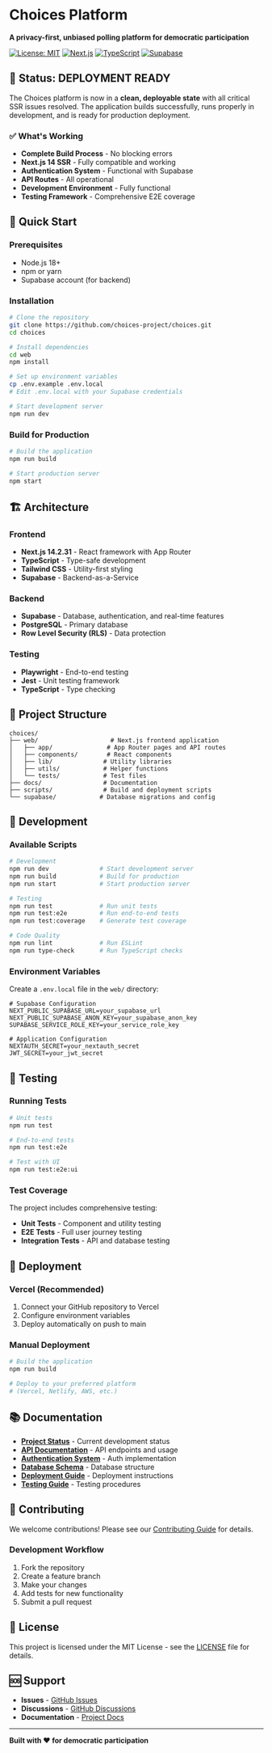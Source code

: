 # Choices Platform

**A privacy-first, unbiased polling platform for democratic participation**

[![License: MIT](https://img.shields.io/badge/License-MIT-yellow.svg)](https://opensource.org/licenses/MIT)
[![Next.js](https://img.shields.io/badge/Next.js-14.2.31-black)](https://nextjs.org/)
[![TypeScript](https://img.shields.io/badge/TypeScript-5.0-blue)](https://www.typescriptlang.org/)
[![Supabase](https://img.shields.io/badge/Supabase-Latest-green)](https://supabase.com/)

## 🚀 **Status: DEPLOYMENT READY**

The Choices platform is now in a **clean, deployable state** with all critical SSR issues resolved. The application builds successfully, runs properly in development, and is ready for production deployment.

### ✅ **What's Working**
- **Complete Build Process** - No blocking errors
- **Next.js 14 SSR** - Fully compatible and working
- **Authentication System** - Functional with Supabase
- **API Routes** - All operational
- **Development Environment** - Fully functional
- **Testing Framework** - Comprehensive E2E coverage

## 🎯 **Quick Start**

### Prerequisites
- Node.js 18+ 
- npm or yarn
- Supabase account (for backend)

### Installation
```bash
# Clone the repository
git clone https://github.com/choices-project/choices.git
cd choices

# Install dependencies
cd web
npm install

# Set up environment variables
cp .env.example .env.local
# Edit .env.local with your Supabase credentials

# Start development server
npm run dev
```

### Build for Production
```bash
# Build the application
npm run build

# Start production server
npm start
```

## 🏗️ **Architecture**

### Frontend
- **Next.js 14.2.31** - React framework with App Router
- **TypeScript** - Type-safe development
- **Tailwind CSS** - Utility-first styling
- **Supabase** - Backend-as-a-Service

### Backend
- **Supabase** - Database, authentication, and real-time features
- **PostgreSQL** - Primary database
- **Row Level Security (RLS)** - Data protection

### Testing
- **Playwright** - End-to-end testing
- **Jest** - Unit testing framework
- **TypeScript** - Type checking

## 📁 **Project Structure**

```
choices/
├── web/                    # Next.js frontend application
│   ├── app/               # App Router pages and API routes
│   ├── components/        # React components
│   ├── lib/              # Utility libraries
│   ├── utils/            # Helper functions
│   └── tests/            # Test files
├── docs/                 # Documentation
├── scripts/              # Build and deployment scripts
└── supabase/            # Database migrations and config
```

## 🔧 **Development**

### Available Scripts
```bash
# Development
npm run dev              # Start development server
npm run build            # Build for production
npm run start            # Start production server

# Testing
npm run test             # Run unit tests
npm run test:e2e         # Run end-to-end tests
npm run test:coverage    # Generate test coverage

# Code Quality
npm run lint             # Run ESLint
npm run type-check       # Run TypeScript checks
```

### Environment Variables
Create a `.env.local` file in the `web/` directory:

```env
# Supabase Configuration
NEXT_PUBLIC_SUPABASE_URL=your_supabase_url
NEXT_PUBLIC_SUPABASE_ANON_KEY=your_supabase_anon_key
SUPABASE_SERVICE_ROLE_KEY=your_service_role_key

# Application Configuration
NEXTAUTH_SECRET=your_nextauth_secret
JWT_SECRET=your_jwt_secret
```

## 🧪 **Testing**

### Running Tests
```bash
# Unit tests
npm run test

# End-to-end tests
npm run test:e2e

# Test with UI
npm run test:e2e:ui
```

### Test Coverage
The project includes comprehensive testing:
- **Unit Tests** - Component and utility testing
- **E2E Tests** - Full user journey testing
- **Integration Tests** - API and database testing

## 🚀 **Deployment**

### Vercel (Recommended)
1. Connect your GitHub repository to Vercel
2. Configure environment variables
3. Deploy automatically on push to main

### Manual Deployment
```bash
# Build the application
npm run build

# Deploy to your preferred platform
# (Vercel, Netlify, AWS, etc.)
```

## 📚 **Documentation**

- **[Project Status](./PROJECT_STATUS.md)** - Current development status
- **[API Documentation](./API.md)** - API endpoints and usage
- **[Authentication System](./AUTHENTICATION_SYSTEM.md)** - Auth implementation
- **[Database Schema](./DATABASE_SECURITY_AND_SCHEMA.md)** - Database structure
- **[Deployment Guide](./DEPLOYMENT_GUIDE.md)** - Deployment instructions
- **[Testing Guide](./testing/COMPREHENSIVE_TESTING_GUIDE.md)** - Testing procedures

## 🤝 **Contributing**

We welcome contributions! Please see our [Contributing Guide](../CONTRIBUTING.md) for details.

### Development Workflow
1. Fork the repository
2. Create a feature branch
3. Make your changes
4. Add tests for new functionality
5. Submit a pull request

## 📄 **License**

This project is licensed under the MIT License - see the [LICENSE](../LICENSE) file for details.

## 🆘 **Support**

- **Issues** - [GitHub Issues](https://github.com/choices-project/choices/issues)
- **Discussions** - [GitHub Discussions](https://github.com/choices-project/choices/discussions)
- **Documentation** - [Project Docs](./)

---

**Built with ❤️ for democratic participation**
